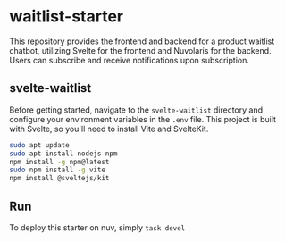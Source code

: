 # waitlist-starter

This repository provides the frontend and backend for a product waitlist chatbot, utilizing Svelte for the frontend and Nuvolaris for the backend. Users can subscribe and receive notifications upon subscription.

## svelte-waitlist

Before getting started, navigate to the `svelte-waitlist` directory and configure your environment variables in the `.env` file. This project is built with Svelte, so you'll need to install Vite and SvelteKit.

```bash
sudo apt update
sudo apt install nodejs npm
npm install -g npm@latest
sudo npm install -g vite
npm install @sveltejs/kit
```
## Run 
To deploy this starter on nuv, simply ```task devel```
